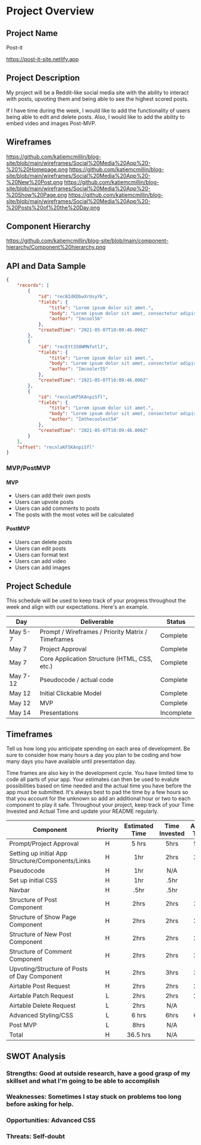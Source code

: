 # Project Overview

## Project Name

Post-it

https://post-it-site.netlify.app

## Project Description

My project will be a Reddit-like social media site with the ability to interact with posts, upvoting them and being able to see the highest scored posts.

If I have time during the week, I would like to add the functionality of users being able to edit and delete posts. Also, I would like to add the ability to embed video and images Post-MVP.

## Wireframes

https://github.com/katiemcmillin/blog-site/blob/main/wireframes/Social%20Media%20App%20-%20%20Homepage.png
https://github.com/katiemcmillin/blog-site/blob/main/wireframes/Social%20Media%20App%20-%20New%20Post.png
https://github.com/katiemcmillin/blog-site/blob/main/wireframes/Social%20Media%20App%20-%20Show%20Page.png
https://github.com/katiemcmillin/blog-site/blob/main/wireframes/Social%20Media%20App%20-%20Posts%20of%20the%20Day.png


## Component Hierarchy

https://github.com/katiemcmillin/blog-site/blob/main/component-hierarchy/Component%20hierarchy.png

## API and Data Sample

```json
{
    "records": [
        {
            "id": "recBIdKDbwXrUsyYk",
            "fields": {
                "title": "Lorem ipsum dolor sit amet.",
                "body": "Lorem ipsum dolor sit amet, consectetur adipiscing elit. Nunc aliquam eleifend tristique. Sed congue fringilla nisi at varius. In lacus nunc, sodales ...",
                "author": "Imcool56"
            },
            "createdTime": "2021-05-07T10:09:46.000Z"
        },
        {
            "id": "recEtt350WMNfotlJ",
            "fields": {
                "title": "Lorem ipsum dolor sit amet.",
                "body": "Lorem ipsum dolor sit amet, consectetur adipiscing elit. Nunc aliquam eleifend tristique. Sed congue fringilla nisi at varius. In lacus nunc, sodales ...",
                "author": "Imcooler55"
            },
            "createdTime": "2021-05-07T10:09:46.000Z"
        },
        {
            "id": "recnlaKF5KAnpiSfl",
            "fields": {
                "title": "Lorem ipsum dolor sit amet.",
                "body": "Lorem ipsum dolor sit amet, consectetur adipiscing elit. Nunc aliquam eleifend tristique. Sed congue fringilla nisi at varius. In lacus nunc, sodales ...",
                "author": "Imthecoolest54"
            },
            "createdTime": "2021-05-07T10:09:46.000Z"
        }
    ],
    "offset": "recnlaKF5KAnpiSfl"
}
```

### MVP/PostMVP

#### MVP 

- Users can add their own posts
- Users can upvote posts
- Users can add comments to posts
- The posts with the most votes will be calculated 

#### PostMVP  

- Users can delete posts
- Users can edit posts
- Users can format text
- Users can add video
- Users can add images

## Project Schedule

This schedule will be used to keep track of your progress throughout the week and align with our expectations. Here's an example.

|  Day | Deliverable | Status
|---|---| ---|
|May 5-7| Prompt / Wireframes / Priority Matrix / Timeframes | Complete
|May 7| Project Approval | Complete
|May 7| Core Application Structure (HTML, CSS, etc.) | Complete
|May 7-12| Pseudocode / actual code | Complete
|May 12| Initial Clickable Model  | Complete
|May 12| MVP | Complete
|May 14| Presentations | Incomplete

## Timeframes

Tell us how long you anticipate spending on each area of development. Be sure to consider how many hours a day you plan to be coding and how many days you have available until presentation day.

Time frames are also key in the development cycle.  You have limited time to code all parts of your app.  Your estimates can then be used to evalute possibilities based on time needed and the actual time you have before the app must be submitted. It's always best to pad the time by a few hours so that you account for the unknown so add an additional hour or two to each component to play it safe. Throughout your project, keep track of your Time Invested and Actual Time and update your README regularly.

| Component | Priority | Estimated Time | Time Invested | Actual Time |
| --- | :---: |  :---: | :---: | :---: |
| Prompt/Project Approval | H | 5 hrs| 5hrs | 5hrs |
| Setting up initial App Structure/Components/Links | H | 1hr| 2hrs | 2hrs |
| Pseudocode | H | 1hr| N/A | N/A |
| Set up initial CSS | H | 1hr| .5hr | .5hr |
| Navbar | H | .5hr| .5hr | .5hr |
| Structure of Post Component | H | 2hrs| 2hrs | 2hrs |
| Structure of Show Page Component | H | 2hrs| 2hrs | 2hrs |
| Structure of New Post Component | H | 2hrs| 2hrs | 2hrs |
| Structure of Comment Component | H | 2hrs| 2hrs | 2hrs |
| Upvoting/Structure of Posts of Day Component | H | 2hrs| 3hrs | 3hrs |
| Airtable Post Request | H | 2hrs| 2hrs | 2hrs |
| Airtable Patch Request | L | 2hrs| 2hrs | 2hrs |
| Airtable Delete Request | L | 2hrs| N/A | N/A |
| Advanced Styling/CSS | L | 6 hrs| 6hrs | 6hrs |
| Post MVP | L | 8hrs| N/A | N/A |
| Total | H | 36.5 hrs| N/A | N/A |

## SWOT Analysis

### Strengths: Good at outside research, have a good grasp of my skillset and what I'm going to be able to accomplish

### Weaknesses: Sometimes I stay stuck on problems too long before asking for help.

### Opportunities: Advanced CSS

### Threats: Self-doubt
